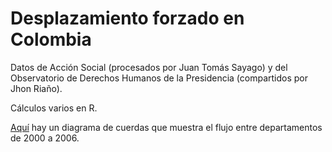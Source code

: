 # Desplazamiento forzado en Colombia

Datos de Acción Social (procesados por Juan Tomás Sayago) y del Observatorio de Derechos Humanos de la Presidencia (compartidos por Jhon Riaño).

Cálculos varios en R.

[Aquí](http://finiterank.github.io/censo/desplazados.html) hay un diagrama de cuerdas que muestra el flujo entre departamentos de 2000 a 2006.
